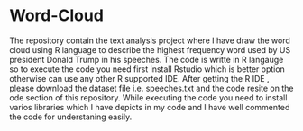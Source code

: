 # Word-Cloud
The repository contain the text analysis project where I have draw the word cloud using R language to describe the highest frequency word used by US president Donald Trump in his speeches. 
The code is writte in R langauge so to execute the code you need first install Rstudio which is better option otherwise can use any other R supported IDE.
After getting the R IDE , please download the dataset file i.e. speeches.txt and the code resite on the ode section of this repository.
While executing the code you need to install varios libraries which I have depicts in my code and I have well commented the code for understaning easily.

